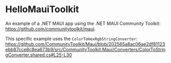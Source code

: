 # HelloMauiToolkit
 An example of a .NET MAUI app using the .NET MAUI Community Toolkit: https://github.com/communitytoolkit/maui.

 This specific example uses the `ColorToHexRgbStringConverter`: https://github.com/CommunityToolkit/Maui/blob/202565a8ac06ae2df81123ebb87cce8c8ea673b9/src/CommunityToolkit.Maui/Converters/ColorToStringConverter.shared.cs#L25-L30

